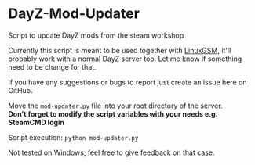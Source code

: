 # DayZ-Mod-Updater
Script to update DayZ mods from the steam workshop

Currently this script is meant to be used together with [LinuxGSM](https://linuxgsm.com/), it'll probably work with a normal DayZ server too. Let me know if something need to be change for that.

If you have any suggestions or bugs to report just create an issue here on GitHub.

Move the `mod-updater.py` file into your root directory of the server.  
**Don't forget to modify the script variables with your needs e.g. SteamCMD login**

Script execution: `python mod-updater.py`

Not tested on Windows, feel free to give feedback on that case.